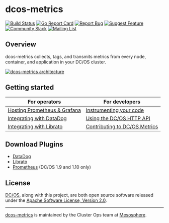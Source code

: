 # dcos-metrics
[![Build Status][button-build]][jenkins-master]
[![Go Report Card][button-go-report]][go-report-card]
[![Report Bug][button-bug]][jira-bug]
[![Suggest Feature][button-feature]][jira-feature]
[![Community Slack][button-slack]][dcos-slack]
[![Mailing List][button-email]][dcos-mailing-list]

## Overview

dcos-metrics collects, tags, and transmits metrics from every node, container, and application in your DC/OS cluster. 

[![dcos-metrics architecture][architecture-diagram]][architecture]

## Getting started

|For operators                                             |For developers                                             |
|----------------------------------------------------------|-----------------------------------------------------------|
|[Hosting Prometheus & Grafana][quickstart-prometheus]     |[Instrumenting your code][quickstart-instrumentation]      |
|[Integrating with DataDog][quickstart-datadog]            |[Using the DC/OS HTTP API][quickstart-api]                 |
|[Integrating with Librato][quickstart-librato]            |[Contributing to DC/OS Metrics][quickstart-contributing]   |

## Download Plugins

* [DataDog][plugin-datadog]
* [Librato][plugin-librato]
* [Prometheus][plugin-prometheus] (DC/OS 1.9 and 1.10 only)

## License

[DC/OS][github-dcos], along with this project, are both open source software released under the
[Apache Software License, Version 2.0](LICENSE).

<hr>

[dcos-metrics][github-dcos-metrics] is maintained by the Cluster Ops team at [Mesosphere][mesosphere-io]. 


[button-build]: https://jenkins.mesosphere.com/service/jenkins/buildStatus/icon?job=public-dcos-cluster-ops/dcos-metrics/dcos-metrics-master
[button-go-report]: https://goreportcard.com/badge/github.com/dcos/dcos-metrics
[button-bug]: http://placekitten.com/81/20
[button-feature]: http://placekitten.com/81/20
[button-slack]: http://placekitten.com/81/20
[button-email]: http://placekitten.com/81/20

[architecture-diagram]: http://placekitten.com/1024/600
[architecture]: docs/architecture.md

[jenkins-master]: https://jenkins.mesosphere.com/service/jenkins/job/public-dcos-cluster-ops/job/dcos-metrics/job/dcos-metrics-master/
[jira-bug]: https://jira.mesosphere.com/secure/CreateIssueDetails!init.jspa?issuetype=1&pid=14105&components=19811&summary=Issue%20on%20DC/OS%20Metrics&priority=2&labels=testing&assignee=philip&customfield_12300=4
[jira-feature]: https://jira.mesosphere.com/secure/CreateIssueDetails!init.jspa?issuetype=4&pid=14105&components=19811&summary=Issue%20on%20DC/OS%20Metrics&priority=2&labels=testing&assignee=philip&customfield_12300=4
[go-report-card]: https://goreportcard.com/report/github.com/dcos/dcos-metrics

[quickstart-prometheus]: docs/quickstart/prometheus.md
[quickstart-datadog]: docs/quickstart/datadog.md
[quickstart-librato]: docs/quickstart/librato.md
[quickstart-instrumentation]: docs/quickstart/instrumentation.md
[quickstart-api]: docs/quickstart/api.md
[quickstart-contributing]: docs/quickstart/contributing.md

[plugin-datadog]: https://downloads.mesosphere.io/dcos-metrics/plugins/datadog
[plugin-librato]: https://downloads.mesosphere.io/dcos-metrics/plugins/librato
[plugin-prometheus]: https://downloads.mesosphere.io/dcos-metrics/plugins/prometheus

[dcos-jira]: https://jira.mesosphere.com
[dcos-mailing-list]: https://groups.google.com/a/dcos.io/forum/#!forum/users
[dcos-slack]: https://dcos-community.slack.com
[github-clusterops]: https://github.com/orgs/mesosphere/teams/clusterops-team
[github-dcos]: https://github.com/dcos/dcos
[github-dcos-metrics]: https://github.com/dcos/dcos-metrics
[mesosphere-io]: https://mesosphere.io
